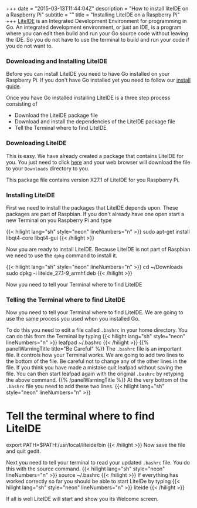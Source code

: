 +++
date = "2015-03-13T11:44:04Z"
description = "How to install liteIDE on a Raspberry Pi"
subtitle = ""
title = "Installing LiteIDE on a Raspberry Pi"
+++
[LiteIDE](https://github.com/visualfc/liteide) is an Integrated Development
Environment for programming in Go. An integrated development environment, or
just an IDE, is a program where you can edit then build
and run your Go source code without leaving the IDE. So you do not have to use the
terminal to build and run your code if you do not want to.

### Downloading and Installing LiteIDE

Before you can install LiteIDE you need to have Go installed on your Raspberry Pi.
If you don't have Go installed yet you need to follow our [install guide](/install/raspberry-pi).

Once you have Go installed installing LiteIDE is a three step process consisting of

* Download the LiteIDE package file
* Download and install the dependencies of the LiteIDE package file
* Tell the Terminal where to find LiteIDE

### Downloading LiteIDE

This is easy. We have already created a package that contains LiteIDE for you.
You just need to click [here](/install/liteide_28.0_1_armhf.deb) and your web
browser will download the file to your `Downloads` directory to you.

This package file contains version X27.1 of LiteIDE for you Raspberry Pi.

### Installing LiteIDE

First we need to install the packages that LiteIDE depends upon. These packages
are part of Raspbian. If you don't already have one open start a new Terminal
on you Raspberry Pi and type

{{< hilight lang="sh" style="neon" lineNumbers="n" >}}
sudo apt-get install libqt4-core libqt4-gui
{{< /hilight >}}

Now you are ready to install LiteIDE. Because LiteIDE is not part of Raspbian
we need to use the `dpkg` command to install it.

{{< hilight lang="sh" style="neon" lineNumbers="n" >}}
cd ~/Downloads
sudo dpkg -i liteide_27.1-9_armhf.deb
{{< /hilight >}}

Now you need to tell your Terminal where to find LiteIDE

### Telling the Terminal where to find LiteIDE

Now you need to tell your Terminal where to find LiteIDE. We are going to use
the same process you used when you installed Go.

To do this you need to edit a file called `.bashrc` in your home directory.
You can do this from the Terminal by typing
{{< hilight lang="sh" style="neon" lineNumbers="n" >}}
leafpad ~/.bashrc
{{< /hilight >}}
{{% panelWarningTitle title="Be Careful" %}}
The `.bashrc` file is an important file. It controls how your Terminal works.
We are going to add two lines to the bottom of the file. Be careful not to
change any of the other lines in the file. If you think you have made a mistake
quit leafpad without saving the file. You can then start leafpad again with the
original `.bashrc` by retyping the above command.
{{% /panelWarningTitle %}}
At the very bottom of the `.bashrc` file you need to add these two lines.
{{< hilight lang="sh" style="neon" lineNumbers="n" >}}
# Tell the terminal where to find LiteIDE
export PATH=$PATH:/usr/local/liteide/bin
{{< /hilight >}}
Now save the file and quit gedit.

Next you need to tell your terminal to read your updated `.bashrc` file. You do
this with the source command.
{{< hilight lang="sh" style="neon" lineNumbers="n" >}}
source ~/.bashrc
{{< /hilight >}}
If everything has worked correctly so far you should be able to start
LiteIDe by typing
{{< hilight lang="sh" style="neon" lineNumbers="n" >}}
liteide
{{< /hilight >}}

If all is well LiteIDE will start and show you its Welcome screen.
